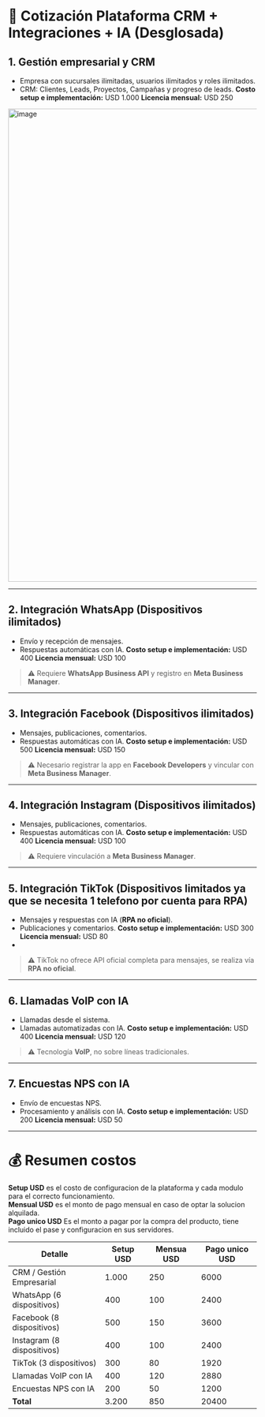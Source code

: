 

# 📄 Cotización Plataforma CRM + Integraciones + IA (Desglosada)

## 1. **Gestión empresarial y CRM**

* Empresa con sucursales ilimitadas, usuarios ilimitados y roles ilimitados.
* CRM: Clientes, Leads, Proyectos, Campañas y progreso de leads.
  **Costo setup e implementación:** USD 1.000
  **Licencia mensual:** USD 250

<img width="1868" height="960" alt="image" src="https://github.com/user-attachments/assets/b75566b7-4670-4366-83ad-7d86fd5ac37c" />


---

## 2. **Integración WhatsApp (Dispositivos ilimitados)**

* Envío y recepción de mensajes.
* Respuestas automáticas con IA.
  **Costo setup e implementación:** USD 400
  **Licencia mensual:** USD 100

> ⚠️ Requiere **WhatsApp Business API** y registro en **Meta Business Manager**.

---

## 3. **Integración Facebook (Dispositivos ilimitados)**

* Mensajes, publicaciones, comentarios.
* Respuestas automáticas con IA.
  **Costo setup e implementación:** USD 500
  **Licencia mensual:** USD 150

> ⚠️ Necesario registrar la app en **Facebook Developers** y vincular con **Meta Business Manager**.

---

## 4. **Integración Instagram (Dispositivos ilimitados)**

* Mensajes, publicaciones, comentarios.
* Respuestas automáticas con IA.
  **Costo setup e implementación:** USD 400
  **Licencia mensual:** USD 100

> ⚠️ Requiere vinculación a **Meta Business Manager**.

---

## 5. **Integración TikTok (Dispositivos limitados ya que se necesita 1 telefono por cuenta para RPA)**

* Mensajes y respuestas con IA (**RPA no oficial**).
* Publicaciones y comentarios.
  **Costo setup e implementación:** USD 300
  **Licencia mensual:** USD 80
* 

> ⚠️ TikTok no ofrece API oficial completa para mensajes, se realiza vía **RPA no oficial**.

---

## 6. **Llamadas VoIP con IA**

* Llamadas desde el sistema.
* Llamadas automatizadas con IA.
  **Costo setup e implementación:** USD 400
  **Licencia mensual:** USD 120

> ⚠️ Tecnología **VoIP**, no sobre líneas tradicionales.

---

## 7. **Encuestas NPS con IA**

* Envío de encuestas NPS.
* Procesamiento y análisis con IA.
  **Costo setup e implementación:** USD 200
  **Licencia mensual:** USD 50

---

# 💰 **Resumen costos**

**Setup USD** es el costo de configuracion de la plataforma y cada modulo para el correcto funcionamiento.  
**Mensual USD**  es el monto de pago mensual en caso de optar la solucion alquilada.  
**Pago unico USD** Es el monto a pagar por la compra del producto, tiene incluido el pase y configuracion en sus servidores.


| Detalle         | Setup USD | Mensua USD|Pago unico USD|
| ------------------------------------         | --------------- | --------------------| -----------------------|
| CRM / Gestión Empresarial     | 1.000          | 250                   |           6000          |   
| WhatsApp (6 dispositivos)       | 400             | 100                   |          2400           |
| Facebook (8 dispositivos)        | 500              | 150                   |         3600           |
| Instagram (8 dispositivos)       | 400             | 100                    |         2400           |
| TikTok (3 dispositivos)               | 300             | 80                     |         1920           |
| Llamadas VoIP con IA               | 400              | 120                  |         2880           |
| Encuestas NPS con IA               | 200              | 50                    |         1200           |
| **Total**                                    | 3.200            | 850                 |         20400         |
 



